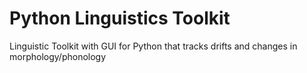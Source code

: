 # Python Linguistics Toolkit
Linguistic Toolkit with GUI for Python that tracks drifts and changes in morphology/phonology

